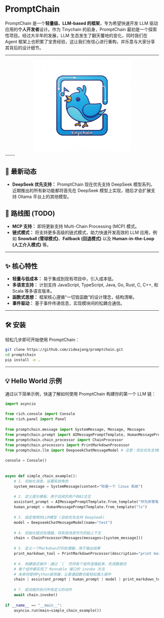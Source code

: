 

# PromptChain

PromptChain 是一个**轻量级、LLM-based 的框架**，专为希望快速开发 LLM 驱动应用的**个人开发者**设计。作为 Tinychain 的前身，PromptChain 最初是一个探索性项目。经过大半年的发展，LLM 生态发生了翻天覆地的变化，同时我们在 Agent 框架上也积累了宝贵经验，这让我们有信心进行重构，并乐意与大家分享其背后的设计细节。

-----

<div align="center">
<img src="assets/logo.png" alt="PromptChain Logo" width="320" height="300"\>
</div>

<div align="left">
</div>
-----

## 🚀 最新动态

  * **DeepSeek 优先支持：** PromptChain 现在优先支持 DeepSeek 模型系列。近期推出的所有新功能都将首先在 DeepSeek 模型上实现，随后才会扩展支持 Ollama 平台上的其他模型。

## 🎯 路线图 (TODO)

  * **MCP 支持：** 即将更新支持 Multi-Chain Processing (MCP) 模式。
  * **链式模式：** 将支持更多高级的链式模式，助力快速开发高效的 LLM 应用，例如 **Snowball (雪球模式)**、**Fallback (回退模式)** 以及 **Human-in-the-Loop (人工介入模式)** 等。

-----

## ✨ 核心特性

  * **轻量与低成本：** 易于集成到现有项目中，引入成本低。
  * **多语言支持：** 计划支持 JavaScript, TypeScript, Java, Go, Rust, C, C++, 和 Scala 等多语言版本。
  * **函数式思想：** 框架核心遵循“一切皆函数”的设计理念，结构清晰。
  * **事件驱动：** 基于事件传递信息，实现模块间的松耦合通信。

-----

## 🛠️ 安装

轻松几步即可开始使用 PromptChain：

```bash
git clone https://github.com/zideajang/promptchain.git
cd promptchain
pip install -e .
```

-----

## 💡 Hello World 示例

通过以下简单示例，快速了解如何使用 PromptChain 构建你的第一个 LLM 链：

```python
import asyncio

from rich.console import Console
from rich.panel import Panel

from promptchain.message import SystemMessage, Message, Messages
from promptchain.prompt import AIMessagePromptTemplate, HumanMessagePromptTemplate
from promptchain.chain_processor import ChainProcessor
from promptchain.processors import PrintMarkdownProcessor
from promptchain.llm import DeepseekChatMessageModel # 注意：现在优先支持Deepseek

console = Console()


async def simple_chain_example():
    # 1. 初始化消息，设置系统角色
    system_message = SystemMessage(content="你是一个 linux 系统")
    
    # 2. 定义提示模板，用于后续的用户和AI交互
    assistant_prompt = AIMessagePromptTemplate.from_template("作为非常有帮助的助手")
    human_prompt = HumanMessagePromptTemplate.from_template("ls")

    # 3. 指定使用的LLM模型 (目前优先支持 DeepSeek)
    model = DeepseekChatMessageModel(name="test") 
    
    # 4. 初始化链式处理器，将系统消息作为初始上下文
    chain = ChainProcessor(Messages(messages=[system_message]))

    # 5. 定义一个Markdown打印处理器，用于输出结果
    print_markdown_tool = PrintMarkdownProcessor(description="print markdown")
    
    # 6. 构建链式操作：通过 `|` 符将各个组件连接起来，形成数据流
    # 每个组件都实现了 Runnable 接口的 invoke 方法
    # 未来将提供Python装饰器，让普通函数也能轻松接入链中
    chain | assistant_prompt | human_prompt | model | print_markdown_tool

    # 7. 启动链并执行所有定义的动作
    await chain.invoke()
    
if __name__ == "__main__":
    asyncio.run(main=simple_chain_example())

```
